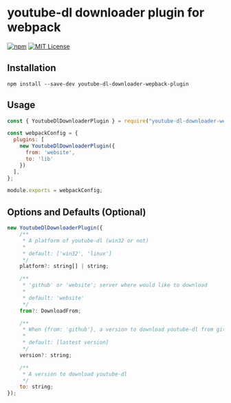 # youtube-dl downloader plugin for webpack

[![npm][npm-image]][npm-url]
[![MIT License][mit-license-image]][mit-license-url]

[npm-url]: https://www.npmjs.com/package/youtube-dl-downloader-wepback-plugin
[npm-image]: https://img.shields.io/npm/v/youtube-dl-downloader-wepback-plugin.svg?label=npm%20version
[mit-license-url]: LICENSE
[mit-license-image]: https://camo.githubusercontent.com/d59450139b6d354f15a2252a47b457bb2cc43828/68747470733a2f2f696d672e736869656c64732e696f2f6e706d2f6c2f7365727665726c6573732e737667

## Installation

`npm install --save-dev youtube-dl-downloader-wepback-plugin`

## Usage

```js
const { YoutubeDlDownloaderPlugin } = require("youtube-dl-downloader-wepback-plugin");

const webpackConfig = {
  plugins: [
    new YoutubeDlDownloaderPlugin({
      from: 'website',
      to: 'lib'
    })
  ],
};

module.exports = webpackConfig;
```

## Options and Defaults (Optional)

```js
new YoutubeDlDownloaderPlugin({
    /**
     * A platform of youtube-dl (win32 or not)
     *
     * default: ['win32', 'linux']
     */
    platform?: string[] | string;

    /**
     * 'github' or 'website'; server where would like to download
     *
     * default: 'website'
     */
    from?: DownloadFrom;

    /**
     * When {from: 'github'}, a version to download youtube-dl from github releases
     *
     * default: [lastest version]
     */
    version?: string;

    /**
     * A version to download youtube-dl
     */
    to: string;
});
```